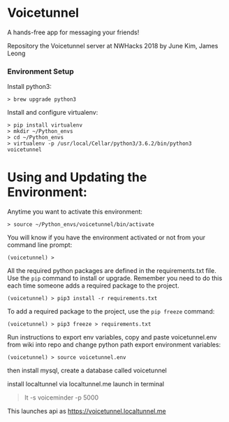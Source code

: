 # Voicetunnel
A hands-free app for messaging your friends!

Repository the Voicetunnel server at NWHacks 2018
by June Kim, James Leong


### Environment Setup
Install python3:
```
> brew upgrade python3
```

Install and configure virtualenv:
```
> pip install virtualenv
> mkdir ~/Python_envs
> cd ~/Python_envs
> virtualenv -p /usr/local/Cellar/python3/3.6.2/bin/python3 voicetunnel
```

# Using and Updating the Environment:
Anytime you want to activate this environment:
```
> source ~/Python_envs/voicetunnel/bin/activate
```

You will know if you have the environment activated or not from your
command line prompt:
```
(voicetunnel) >
```

All the required python packages are defined in the
requirements.txt file. Use the `pip` command to install or
upgrade. Remember you need to do this each time someone adds a required
package to the project.
```
(voicetunnel) > pip3 install -r requirements.txt
```

To add a required package to the project, use the `pip freeze` command:
```
(voicetunnel) > pip3 freeze > requirements.txt
```

Run instructions
to export env variables, copy and paste voicetunnel.env from wiki into repo and change python path
export environment variables:
```
(voicetunnel) > source voicetunnel.env

```
then install mysql, create a database called voicetunnel 

install localtunnel via localtunnel.me
launch in terminal
> lt -s voiceminder -p 5000

This launches api as https://voicetunnel.localtunnel.me
